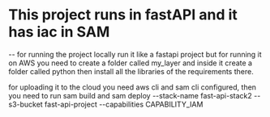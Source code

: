 # This project runs in fastAPI and it has iac in SAM

-- for running the project locally run it like a fastapi project but for running it on AWS you need to create a folder called 
my_layer and inside it create a folder called python then install all the libraries of the requirements there.

for uploading it to the cloud you need aws cli and sam cli configured, then you need to run sam build and 
sam deploy --stack-name fast-api-stack2 --s3-bucket fast-api-project --capabilities CAPABILITY_IAM
